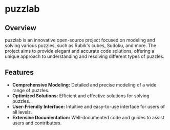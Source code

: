 # puzzlab

## Overview
puzzlab is an innovative open-source project focused on modeling and solving various puzzles, such as Rubik's cubes, Sudoku, and more. The project aims to provide elegant and accurate code solutions, offering a unique approach to understanding and resolving different types of puzzles.

## Features
- **Comprehensive Modeling:** Detailed and precise modeling of a wide range of puzzles.
- **Optimized Solutions:** Efficient and effective solutions for solving puzzles.
- **User-Friendly Interface:** Intuitive and easy-to-use interface for users of all levels.
- **Extensive Documentation:** Well-documented code and guides to assist users and contributors.
